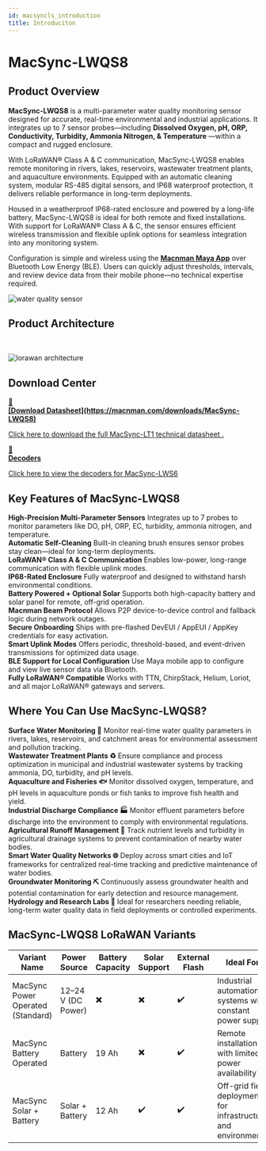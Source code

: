 ```yaml
---
id: macsyncls_introduction
title: Introduciton
---
```


# MacSync-LWQS8

## Product Overview

**MacSync-LWQS8** is a multi-parameter water quality monitoring sensor designed for accurate, real-time environmental and industrial applications. It integrates up to 7 sensor probes—including **Dissolved Oxygen, pH, ORP, Conductivity, Turbidity, Ammonia Nitrogen, & Temperature** —within a compact and rugged enclosure.

With LoRaWAN® Class A & C communication, MacSync-LWQS8 enables remote monitoring in rivers, lakes, reservoirs, wastewater treatment plants, and aquaculture environments. Equipped with an automatic cleaning system, modular RS-485 digital sensors, and IP68 waterproof protection, it delivers reliable performance in long-term deployments.

Housed in a weatherproof IP68-rated enclosure and powered by a long-life battery, MacSync-LWQS8 is ideal for both remote and fixed installations. With support for LoRaWAN® Class A & C, the sensor ensures efficient wireless transmission and flexible uplink options for seamless integration into any monitoring system.

Configuration is simple and wireless using the [**Macnman Maya App**](https://play.google.com/store/apps/details?id=com.macnman.app&pcampaignid=web_share) over Bluetooth Low Energy (BLE). Users can quickly adjust thresholds, intervals, and review device data from their mobile phone—no technical expertise required.


![water quality sensor](/img/lorawan/sensors/temperaturehumi/water-quality-v1-hero.webp)

## Product Architecture
<br/>

![lorawan architecture](/img/lorawan/lorawan_macsync_archi.svg)

## Download Center

<div className="icon-card-grid">
  <a href="https://drive.google.com/file/d/160C4s1MZkL_QHsDzzE9iVL3f-D2RmYdn/view?usp=sharing" 
  className="icon-card">
    <div className="icon">📂</div>  
    <div>
      <strong>[Download Datasheet](https://macnman.com/downloads/MacSync-LWQS8)</strong>
      <p>Click here to download the full MacSync-LT1 technical datasheet
.</p>
    </div>
  </a>
  <a href="https://github.com/MacnMan/LoRa_Module_SDK/tree/main/SDK/LoRaWAN_AT_Slave" 
  className="icon-card">
    <div className="icon">📝</div>
    <div>
      <strong>Decoders</strong>
      <p>Click here to view the decoders for MacSync-LWS6</p>
    </div>
  </a>
</div>

<div style={{ margin: "2rem 0" }}></div>

## Key Features of MacSync-LWQS8

<div className="reusable-feature-grid">
  <div className="reusable-feature-card">
    <strong>High-Precision Multi-Parameter Sensors</strong>
    Integrates up to 7 probes to monitor parameters like DO, pH, ORP, EC, turbidity, ammonia nitrogen, and temperature.
  </div>
  <div className="reusable-feature-card">
    <strong>Automatic Self-Cleaning</strong>
    Built-in cleaning brush ensures sensor probes stay clean—ideal for long-term deployments.
  </div>
  <div className="reusable-feature-card">
    <strong>LoRaWAN® Class A & C Communication</strong>
    Enables low-power, long-range communication with flexible uplink modes.
  </div>
  <div className="reusable-feature-card">
    <strong>IP68-Rated Enclosure</strong>
    Fully waterproof and designed to withstand harsh environmental conditions.
  </div>
  <div className="reusable-feature-card">
    <strong>Battery Powered + Optional Solar</strong>
    Supports both high-capacity battery and solar panel for remote, off-grid operation.
  </div>
  <div className="reusable-feature-card">
    <strong>Macnman Beam Protocol</strong>
    Allows P2P device-to-device control and fallback logic during network outages.
  </div>
  <div className="reusable-feature-card">
    <strong>Secure Onboarding</strong>
    Ships with pre-flashed DevEUI / AppEUI / AppKey credentials for easy activation.
  </div>
  <div className="reusable-feature-card">
    <strong>Smart Uplink Modes</strong>
    Offers periodic, threshold-based, and event-driven transmissions for optimized data usage.
  </div>
  <div className="reusable-feature-card">
    <strong>BLE Support for Local Configuration</strong>
    Use Maya mobile app to configure and view live sensor data via Bluetooth.
  </div>
  <div className="reusable-feature-card">
    <strong>Fully LoRaWAN® Compatible</strong>
    Works with TTN, ChirpStack, Helium, Loriot, and all major LoRaWAN® gateways and servers.
  </div>
</div>

## Where You Can Use MacSync-LWQS8?

<div className="reusable-feature-grid">
  <div className="reusable-feature-card">
    <strong>Surface Water Monitoring 🌊</strong>
    Monitor real-time water quality parameters in rivers, lakes, reservoirs, and catchment areas for environmental assessment and pollution tracking.
  </div>
  <div className="reusable-feature-card">
    <strong>Wastewater Treatment Plants ♻️</strong>
    Ensure compliance and process optimization in municipal and industrial wastewater systems by tracking ammonia, DO, turbidity, and pH levels.
  </div>
  <div className="reusable-feature-card">
    <strong>Aquaculture and Fisheries 🐟</strong>
    Monitor dissolved oxygen, temperature, and pH levels in aquaculture ponds or fish tanks to improve fish health and yield.
  </div>
  <div className="reusable-feature-card">
    <strong>Industrial Discharge Compliance 🏭</strong>
    Monitor effluent parameters before discharge into the environment to comply with environmental regulations.
  </div>
  <div className="reusable-feature-card">
    <strong>Agricultural Runoff Management 🌾</strong>
    Track nutrient levels and turbidity in agricultural drainage systems to prevent contamination of nearby water bodies.
  </div>
  <div className="reusable-feature-card">
    <strong>Smart Water Quality Networks 🌐</strong>
    Deploy across smart cities and IoT frameworks for centralized real-time tracking and predictive maintenance of water bodies.
  </div>
  <div className="reusable-feature-card">
    <strong>Groundwater Monitoring ⛏️</strong>
    Continuously assess groundwater health and potential contamination for early detection and resource management.
  </div>
  <div className="reusable-feature-card">
    <strong>Hydrology and Research Labs 🧪</strong>
    Ideal for researchers needing reliable, long-term water quality data in field deployments or controlled experiments.
  </div>
</div>

## MacSync-LWQS8 LoRaWAN Variants

<table className="parameter-table">
  <thead>
    <tr>
      <th>Variant Name</th>
      <th>Power Source</th>
      <th>Battery Capacity</th>
      <th>Solar Support</th>
      <th>External Flash</th>
      <th>Ideal For</th>
    </tr>
  </thead>
  <tbody>
    <tr>
      <td>MacSync Power Operated (Standard)</td>
      <td>12–24 V (DC Power)</td>
      <td>✖️</td>
      <td>✖️</td>
      <td>✔️</td>
      <td>Industrial automation systems with constant power supply</td>
    </tr>
    <tr>
      <td>MacSync Battery Operated</td>
      <td>Battery</td>
      <td>19 Ah</td>
      <td>✖️</td>
      <td>✔️</td>
      <td>Remote installations with limited power availability</td>
    </tr>
    <tr>
      <td>MacSync Solar + Battery</td>
      <td>Solar + Battery</td>
      <td>12 Ah</td>
      <td>✔️</td>
      <td>✔️</td>
      <td>Off-grid field deployments for infrastructure and environment</td>
    </tr>
  </tbody>
</table>
